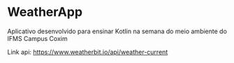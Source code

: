 # WeatherApp
Aplicativo desenvolvido para ensinar Kotlin na semana do meio ambiente do IFMS Campus Coxim
 
 Link api: https://www.weatherbit.io/api/weather-current
